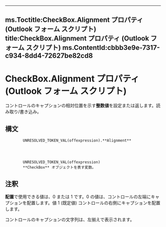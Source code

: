 

---
ms.Toctitle:CheckBox.Alignment プロパティ (Outlook フォーム スクリプト)
title:CheckBox.Alignment プロパティ (Outlook フォーム スクリプト)
ms.ContentId:cbbb3e9e-7317-c934-8dd4-72627be82cd8
---
# CheckBox.Alignment プロパティ (Outlook フォーム スクリプト)




コントロールのキャプションの相対位置を示す**整数値**を設定または返します。読み取り/書き込み。

## 構文

            UNRESOLVED_TOKEN_VAL(offexpression).**Alignment**




            UNRESOLVED_TOKEN_VAL(offexpression)
            **CheckBox** オブジェクトを表す変数。



## 注釈
**配置**で使用できる値は、0 または 1 です。0 の値は、コントロールの左端にキャプションを配置します。値 1 (既定値) コントロールの右側にキャプションを配置します。



コントロールのキャプションの文字列は、左揃えで表示されます。




